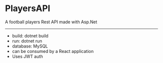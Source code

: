 # PlayersAPI
<p>A football players Rest API made with Asp.Net</p>
<hr>
<ul>
  <li>build: dotnet build</li>
  <li>run: dotnet run</li>
  <li>database: MySQL</li>
  <li>can be consumed by a React application</li>
  <li>Uses JWT auth</li>
</ul>

